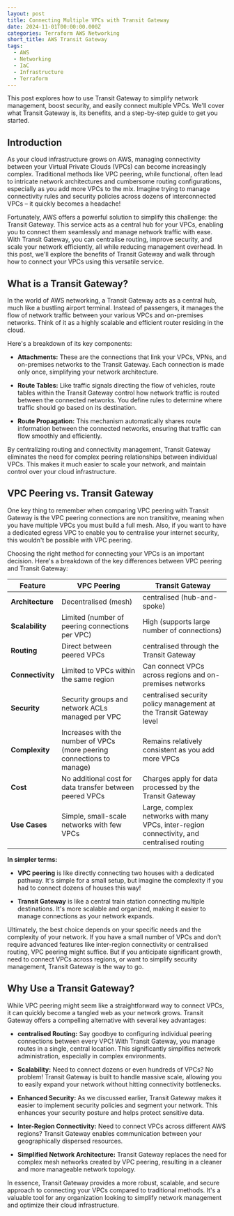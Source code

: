 ```yaml
---
layout: post
title: Connecting Multiple VPCs with Transit Gateway
date: 2024-11-01T00:00:00.000Z
categories: Terraform AWS Networking
short_title: AWS Transit Gateway
tags:
  - AWS
  - Networking
  - IaC
  - Infrastructure
  - Terraform
---
```


This post explores how to use Transit Gateway to simplify network management, boost security, and easily connect multiple VPCs. We'll cover what Transit Gateway is, its benefits, and a step-by-step guide to get you started.

## Introduction

As your cloud infrastructure grows on AWS, managing connectivity between your Virtual Private Clouds (VPCs) can become increasingly complex. Traditional methods like VPC peering, while functional, often lead to intricate network architectures and cumbersome routing configurations, especially as you add more VPCs to the mix.  Imagine trying to manage connectivity rules and security policies across dozens of interconnected VPCs – it quickly becomes a headache!

Fortunately, AWS offers a powerful solution to simplify this challenge: the Transit Gateway.  This service acts as a central hub for your VPCs, enabling you to connect them seamlessly and manage network traffic with ease. With Transit Gateway, you can centralise routing, improve security, and scale your network efficiently, all while reducing management overhead.  In this post, we'll explore the benefits of Transit Gateway and walk through how to connect your VPCs using this versatile service.

## What is a Transit Gateway?

In the world of AWS networking, a Transit Gateway acts as a central hub, much like a bustling airport terminal. Instead of passengers, it manages the flow of network traffic between your various VPCs and on-premises networks. Think of it as a highly scalable and efficient router residing in the cloud. 

Here's a breakdown of its key components:

* **Attachments:** These are the connections that link your VPCs, VPNs, and on-premises networks to the Transit Gateway. Each connection is made only once, simplifying your network architecture.

* **Route Tables:** Like traffic signals directing the flow of vehicles, route tables within the Transit Gateway control how network traffic is routed between the connected networks. You define rules to determine where traffic should go based on its destination.

* **Route Propagation:** This mechanism automatically shares route information between the connected networks, ensuring that traffic can flow smoothly and efficiently.

By centralizing routing and connectivity management, Transit Gateway eliminates the need for complex peering relationships between individual VPCs. This makes it much easier to scale your network, and maintain control over your cloud infrastructure.

## VPC Peering vs. Transit Gateway

One key thing to remember when comparing VPC peering with Transit Gateway is the VPC peering connections are non transititve, meaning when you have multiple VPCs you must build a full mesh.  Also, if you want to have a dedicated egress VPC to enable you to centralise your internet security, this wouldn't be possible with VPC peering.

Choosing the right method for connecting your VPCs is an important decision. Here's a breakdown of the key differences between VPC peering and Transit Gateway:

| Feature | VPC Peering | Transit Gateway |
|---|---|---|
| **Architecture** |  Decentralised (mesh) | centralised (hub-and-spoke) |
| **Scalability** | Limited (number of peering connections per VPC) | High (supports large number of connections) |
| **Routing** |  Direct between peered VPCs |  centralised through the Transit Gateway |
| **Connectivity** |  Limited to VPCs within the same region |  Can connect VPCs across regions and on-premises networks |
| **Security** |  Security groups and network ACLs managed per VPC |  centralised security policy management at the Transit Gateway level |
| **Complexity** |  Increases with the number of VPCs (more peering connections to manage) |  Remains relatively consistent as you add more VPCs |
| **Cost** |  No additional cost for data transfer between peered VPCs |  Charges apply for data processed by the Transit Gateway |
| **Use Cases** |  Simple, small-scale networks with few VPCs |  Large, complex networks with many VPCs, inter-region connectivity, and centralised routing |

**In simpler terms:**

* **VPC peering** is like directly connecting two houses with a dedicated pathway. It's simple for a small setup, but imagine the complexity if you had to connect dozens of houses this way!

* **Transit Gateway** is like a central train station connecting multiple destinations. It's more scalable and organized, making it easier to manage connections as your network expands.

Ultimately, the best choice depends on your specific needs and the complexity of your network. If you have a small number of VPCs and don't require advanced features like inter-region connectivity or centralised routing, VPC peering might suffice. But if you anticipate significant growth, need to connect VPCs across regions, or want to simplify security management, Transit Gateway is the way to go.

## Why Use a Transit Gateway?

While VPC peering might seem like a straightforward way to connect VPCs, it can quickly become a tangled web as your network grows. Transit Gateway offers a compelling alternative with several key advantages:

* **centralised Routing:**  Say goodbye to configuring individual peering connections between every VPC! With Transit Gateway, you manage routes in a single, central location. This significantly simplifies network administration, especially in complex environments.

* **Scalability:**  Need to connect dozens or even hundreds of VPCs? No problem! Transit Gateway is built to handle massive scale, allowing you to easily expand your network without hitting connectivity bottlenecks.

* **Enhanced Security:** As we discussed earlier, Transit Gateway makes it easier to implement security policies and segment your network. This enhances your security posture and helps protect sensitive data.

* **Inter-Region Connectivity:**  Need to connect VPCs across different AWS regions? Transit Gateway enables communication between your geographically dispersed resources.

* **Simplified Network Architecture:**  Transit Gateway replaces the need for complex mesh networks created by VPC peering, resulting in a cleaner and more manageable network topology.

In essence, Transit Gateway provides a more robust, scalable, and secure approach to connecting your VPCs compared to traditional methods. It's a valuable tool for any organization looking to simplify network management and optimize their cloud infrastructure.


